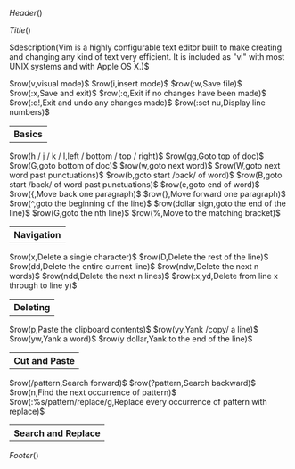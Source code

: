 $Header()$

$Title()$

$description(Vim is a highly configurable text editor built to make creating and changing any kind of text very efficient. It is included as "vi" with most UNIX systems and with Apple OS X.)$

<div class="cheatSheetContainer">

<table>
<tr>
<th colspan="2">Basics</th>
</tr>
$row(v,visual mode)$
$row(i,insert mode)$
$row(:w,Save file)$
$row(:x,Save and exit)$
$row(:q,Exit if no changes have been made)$
$row(:q!,Exit and undo any changes made)$
$row(:set nu,Display line numbers)$
</table>

<table>
<tr>
<th colspan="2">Navigation</th>
</tr>
$row(h / j / k / l,left / bottom / top / right)$
$row(gg,Goto top of doc)$
$row(G,goto bottom of doc)$
$row(w,goto next word)$
$row(W,goto next word past punctuations)$
$row(b,goto start /back/ of word)$
$row(B,goto start /back/ of word past punctuations)$
$row(e,goto end of word)$
$row({,Move back one paragraph)$
$row(},Move forward one paragraph)$
$row(^,goto the beginning of the line)$
$row(dollar sign,goto the end of the line)$
$row(<n>G,goto the nth line)$
$row(%,Move to the matching bracket)$
</table>

<table>
<tr>
<th colspan="2">Deleting</th>
</tr>
$row(x,Delete a single character)$
$row(D,Delete the rest of the line)$
$row(dd,Delete the entire current line)$
$row(ndw,Delete the next n words)$
$row(ndd,Delete the next n lines)$
$row(:x,yd,Delete from line x through to line y)$
</table>

<table>
<tr>
<th colspan="2">Cut and Paste</th>
</tr>
$row(p,Paste the clipboard contents)$
$row(yy,Yank /copy/ a line)$
$row(yw,Yank a word)$
$row(y dollar,Yank to the end of the line)$
</table>

<table>
<tr>
<th colspan="2">Search and Replace</th>
</tr>
$row(/pattern,Search forward)$
$row(?pattern,Search backward)$
$row(n,Find the next occurrence of pattern)$
$row(:%s/pattern/replace/g,Replace every occurrence of pattern with replace)$
</table>

</div>

$Footer()$

